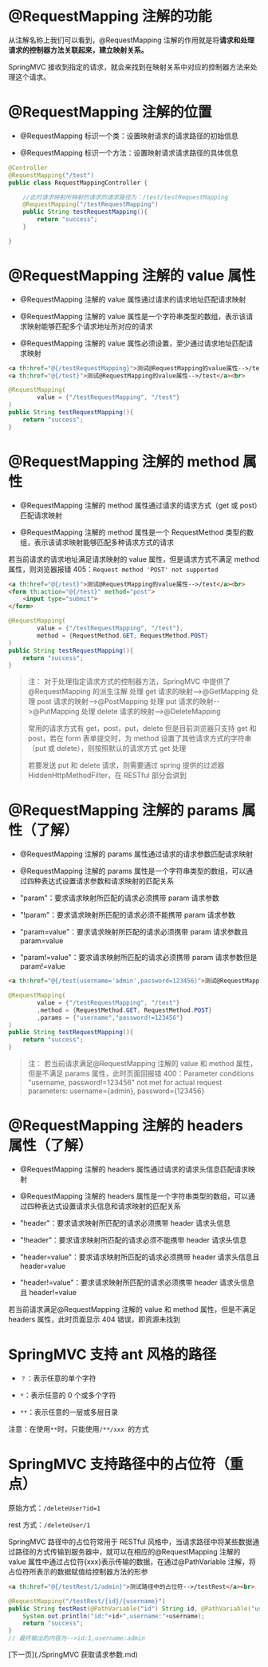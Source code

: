 # @RequestMapping 注解的功能
从注解名称上我们可以看到，@RequestMapping 注解的作用就是将**请求和处理请求的控制器方法关联起来，建立映射关系。**

SpringMVC 接收到指定的请求，就会来找到在映射关系中对应的控制器方法来处理这个请求。

# @RequestMapping 注解的位置

- @RequestMapping 标识一个类：设置映射请求的请求路径的初始信息

- @RequestMapping 标识一个方法：设置映射请求请求路径的具体信息

```java
@Controller
@RequestMapping("/test")
public class RequestMappingController {

    //此时请求映射所映射的请求的请求路径为：/test/testRequestMapping
    @RequestMapping("/testRequestMapping")
    public String testRequestMapping(){
        return "success";
    }

}
```

# @RequestMapping 注解的 value 属性

- @RequestMapping 注解的 value 属性通过请求的请求地址匹配请求映射

- @RequestMapping 注解的 value 属性是一个字符串类型的数组，表示该请求映射能够匹配多个请求地址所对应的请求

- @RequestMapping 注解的 value 属性必须设置，至少通过请求地址匹配请求映射

```html
<a th:href="@{/testRequestMapping}">测试@RequestMapping的value属性-->/testRequestMapping</a><br>
<a th:href="@{/test}">测试@RequestMapping的value属性-->/test</a><br>
```

```java
@RequestMapping(
        value = {"/testRequestMapping", "/test"}
)
public String testRequestMapping(){
    return "success";
}
```

# @RequestMapping 注解的 method 属性

- @RequestMapping 注解的 method 属性通过请求的请求方式（get 或 post）匹配请求映射

- @RequestMapping 注解的 method 属性是一个 RequestMethod 类型的数组，表示该请求映射能够匹配多种请求方式的请求

若当前请求的请求地址满足请求映射的 value 属性，但是请求方式不满足 method 属性，则浏览器报错 405：`Request method 'POST' not supported`

```html
<a th:href="@{/test}">测试@RequestMapping的value属性-->/test</a><br>
<form th:action="@{/test}" method="post">
    <input type="submit">
</form>
```

```java
@RequestMapping(
        value = {"/testRequestMapping", "/test"},
        method = {RequestMethod.GET, RequestMethod.POST}
)
public String testRequestMapping(){
    return "success";
}
```

> 注：
> 对于处理指定请求方式的控制器方法，SpringMVC 中提供了@RequestMapping 的派生注解
> 处理 get 请求的映射-->@GetMapping
> 处理 post 请求的映射-->@PostMapping
> 处理 put 请求的映射-->@PutMapping
> 处理 delete 请求的映射-->@DeleteMapping
>
> 常用的请求方式有 get，post，put，delete
> 但是目前浏览器只支持 get 和 post，若在 form 表单提交时，为 method 设置了其他请求方式的字符串（put 或 delete），则按照默认的请求方式 get 处理
>
> 若要发送 put 和 delete 请求，则需要通过 spring 提供的过滤器 HiddenHttpMethodFilter，在 RESTful 部分会讲到

# @RequestMapping 注解的 params 属性（了解）

- @RequestMapping 注解的 params 属性通过请求的请求参数匹配请求映射

- @RequestMapping 注解的 params 属性是一个字符串类型的数组，可以通过四种表达式设置请求参数和请求映射的匹配关系

- "param"：要求请求映射所匹配的请求必须携带 param 请求参数
- "!param"：要求请求映射所匹配的请求必须不能携带 param 请求参数
- "param=value"：要求请求映射所匹配的请求必须携带 param 请求参数且 param=value
- "param!=value"：要求请求映射所匹配的请求必须携带 param 请求参数但是 param!=value

```html
<a th:href="@{/test(username='admin',password=123456)">测试@RequestMapping的params属性-->/test</a><br>
```

```java
@RequestMapping(
        value = {"/testRequestMapping", "/test"}
        ,method = {RequestMethod.GET, RequestMethod.POST}
        ,params = {"username","password!=123456"}
)
public String testRequestMapping(){
    return "success";
}
```

> 注：
> 若当前请求满足@RequestMapping 注解的 value 和 method 属性，但是不满足 params 属性，此时页面回报错 400：Parameter conditions "username, password!=123456" not met for actual request parameters: username={admin}, password={123456}

# @RequestMapping 注解的 headers 属性（了解）

- @RequestMapping 注解的 headers 属性通过请求的请求头信息匹配请求映射

- @RequestMapping 注解的 headers 属性是一个字符串类型的数组，可以通过四种表达式设置请求头信息和请求映射的匹配关系

- "header"：要求请求映射所匹配的请求必须携带 header 请求头信息

- "!header"：要求请求映射所匹配的请求必须不能携带 header 请求头信息

- "header=value"：要求请求映射所匹配的请求必须携带 header 请求头信息且 header=value

- "header!=value"：要求请求映射所匹配的请求必须携带 header 请求头信息且 header!=value

若当前请求满足@RequestMapping 注解的 value 和 method 属性，但是不满足 headers 属性，此时页面显示 404 错误，即资源未找到

# SpringMVC 支持 ant 风格的路径

- `？`：表示任意的单个字符

- `*`：表示任意的 0 个或多个字符

- `**`：表示任意的一层或多层目录

注意：在使用`**`时，只能使用`/**/xxx `的方式

# SpringMVC 支持路径中的占位符（重点）

原始方式：`/deleteUser?id=1`

rest 方式：`/deleteUser/1`

SpringMVC 路径中的占位符常用于 RESTful 风格中，当请求路径中将某些数据通过路径的方式传输到服务器中，就可以在相应的@RequestMapping 注解的 value 属性中通过占位符{xxx}表示传输的数据，在通过@PathVariable 注解，将占位符所表示的数据赋值给控制器方法的形参

```html
<a th:href="@{/testRest/1/admin}">测试路径中的占位符-->/testRest</a><br>
```

```java
@RequestMapping("/testRest/{id}/{username}")
public String testRest(@PathVariable("id") String id, @PathVariable("username") String username){
    System.out.println("id:"+id+",username:"+username);
    return "success";
}
// 最终输出的内容为-->id:1,username:admin
```

[下一页](./SpringMVC 获取请求参数.md)